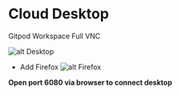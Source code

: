 # Cloud Desktop

Gitpod Workspace Full VNC

![alt Desktop](https://i.imgur.com/QxPUGV9.png)

- Add Firefox
![alt Firefox](https://i.imgur.com/hgIu3a4.png)


**Open port 6080 via browser to connect desktop**

